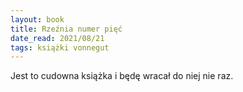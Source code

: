 ```yaml
---
layout: book
title: Rzeźnia numer pięć
date_read: 2021/08/21
tags: książki vonnegut
---
```



Jest to cudowna książka i będę wracał do niej nie raz.
